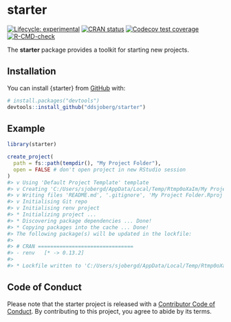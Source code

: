 
<!-- README.md is generated from README.Rmd. Please edit that file -->

# starter

<!-- badges: start -->

[![Lifecycle:
experimental](https://img.shields.io/badge/lifecycle-experimental-orange.svg)](https://lifecycle.r-lib.org/articles/stages.html#experimental)
[![CRAN
status](https://www.r-pkg.org/badges/version/starter)](https://CRAN.R-project.org/package=starter)
[![Codecov test
coverage](https://codecov.io/gh/ddsjoberg/starter/branch/main/graph/badge.svg)](https://codecov.io/gh/ddsjoberg/starter?branch=main)
[![R-CMD-check](https://github.com/ddsjoberg/starter/workflows/R-CMD-check/badge.svg)](https://github.com/ddsjoberg/starter/actions)
<!-- badges: end -->

The **starter** package provides a toolkit for starting new projects.

## Installation

You can install {starter} from
[GitHub](https://github.com/ddsjoberg/starter) with:

``` r
# install.packages("devtools")
devtools::install_github("ddsjoberg/starter")
```

## Example

``` r
library(starter)

create_project(
  path = fs::path(tempdir(), "My Project Folder"),
  open = FALSE # don't open project in new RStudio session
)
#> v Using 'Default Project Template' template
#> v Creating 'C:/Users/sjobergd/AppData/Local/Temp/Rtmp0oXaIm/My Project Folder/'
#> v Writing files 'README.md', '.gitignore', 'My Project Folder.Rproj'
#> v Initialising Git repo
#> v Initialising renv project
#> * Initializing project ...
#> * Discovering package dependencies ... Done!
#> * Copying packages into the cache ... Done!
#> The following package(s) will be updated in the lockfile:
#> 
#> # CRAN ===============================
#> - renv   [* -> 0.13.2]
#> 
#> * Lockfile written to 'C:/Users/sjobergd/AppData/Local/Temp/Rtmp0oXaIm/My Project Folder/renv.lock'.
```

## Code of Conduct

Please note that the starter project is released with a [Contributor
Code of
Conduct](https://contributor-covenant.org/version/2/0/CODE_OF_CONDUCT.html).
By contributing to this project, you agree to abide by its terms.

